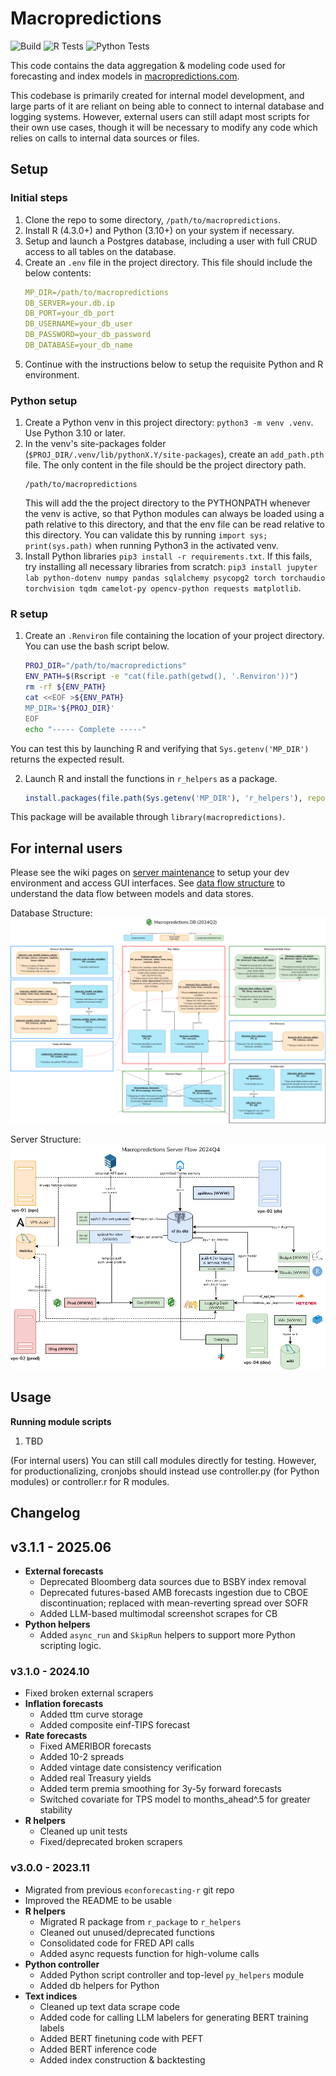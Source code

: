 
# Macropredictions
![Build](https://img.shields.io/badge/lifecycle-experimental-orange)
![R Tests](https://img.shields.io/badge/testthat-100%25-brightgreen)
![Python Tests](https://img.shields.io/badge/pytest-100%25-brightgreen)

This code contains the data aggregation & modeling code used for forecasting and index models in [macropredictions.com](macropredictions.com).

This codebase is primarily created for internal model development, and large parts of it are reliant on being able to connect to internal database and logging systems. However, external users can still adapt most scripts for their own use cases, though it will be necessary to modify any code which relies on calls to internal data sources or files.



## Setup
### Initial steps
1. Clone the repo to some directory, `/path/to/macropredictions`.
2. Install R (4.3.0+) and Python (3.10+) on your system if necessary.
3. Setup and launch a Postgres database, including a user with full CRUD access to all tables on the database. 
4. Create an `.env` file in the project directory. This file should include the below contents: 
	```yaml
	MP_DIR=/path/to/macropredictions
	DB_SERVER=your.db.ip
	DB_PORT=your_db_port
	DB_USERNAME=your_db_user
	DB_PASSWORD=your_db_password
	DB_DATABASE=your_db_name
	```
5. Continue with the instructions below to setup the requisite Python and R environment.

### Python setup
1. Create a Python venv in this project directory: `python3 -m venv .venv`. Use Python 3.10 or later.
2. In the venv's site-packages folder (`$PROJ_DIR/.venv/lib/pythonX.Y/site-packages`), create an `add_path.pth` file. The only content in the file should be the project directory path.
	```
	/path/to/macropredictions
	```
	This will add the the project directory to the PYTHONPATH whenever the venv is active, so that Python modules can always be loaded using a path relative to this directory, and that the env file can be read relative to this directory. You can validate this by running `import sys; print(sys.path)` when running Python3 in the activated venv.
3. Install Python libraries `pip3 install -r requirements.txt`. If this fails, try installing all necessary libraries from scratch: `pip3 install jupyter lab python-dotenv numpy pandas sqlalchemy psycopg2 torch torchaudio torchvision tqdm camelot-py opencv-python requests matplotlib`.

### R setup
1. Create an `.Renviron` file containing the location of your project directory. You can use the bash script below.
	```bash
	PROJ_DIR="/path/to/macropredictions"
	ENV_PATH=$(Rscript -e "cat(file.path(getwd(), '.Renviron'))")
	rm -rf ${ENV_PATH}
	cat <<EOF >${ENV_PATH}
	MP_DIR='${PROJ_DIR}'
	EOF
	echo "----- Complete -----"
	```
You can test this by launching R and verifying that `Sys.getenv('MP_DIR')` returns the expected result.

2. Launch R and install the functions in `r_helpers` as a package. 
	```R
	install.packages(file.path(Sys.getenv('MP_DIR'), 'r_helpers'), repos = NULL, type = 'source')
	```
This package will be available through `library(macropredictions)`.


## For internal users
Please see the wiki pages on [server maintenance](https://wiki.macropredictions.com/books/system-overview/page/server-administration) to setup your dev environment and access GUI interfaces. See [data flow structure](https://wiki.macropredictions.com/books/system-overview/page/data-flow-structure) to understand the data flow between models and data stores.

Database Structure:
![Database](./docs/db.png)

Server Structure:
![Server 2](./docs/server.png)


## Usage
**Running module scripts**
1. TBD

(For internal users) You can still call modules directly for testing. However, for productionalizing, cronjobs should instead use controller.py (for Python modules) or controller.r for R modules.


## Changelog

## v3.1.1 - 2025.06
- **External forecasts**
	- Deprecated Bloomberg data sources due to BSBY index removal
	- Deprecated futures-based AMB forecasts ingestion due to CBOE discontinuation; replaced with mean-reverting spread over SOFR
	- Added LLM-based multimodal screenshot scrapes for CB
- **Python helpers**
	- Added `async_run` and `SkipRun` helpers to support more Python scripting logic.

### v3.1.0 - 2024.10
- Fixed broken external scrapers
- **Inflation forecasts**
	- Added ttm curve storage
	- Added composite einf-TIPS forecast
- **Rate forecasts**
	- Fixed AMERIBOR forecasts
	- Added 10-2 spreads
	- Added vintage date consistency verification
	- Added real Treasury yields
	- Added term premia smoothing for 3y-5y forward forecasts
	- Switched covariate for TPS model to months_ahead^.5 for greater stability
- **R helpers**
	- Cleaned up unit tests
	- Fixed/deprecated broken scrapers

### v3.0.0 - 2023.11
- Migrated from previous `econforecasting-r` git repo
- Improved the README to be usable
- **R helpers**
    - Migrated R package from `r_package` to `r_helpers`
    - Cleaned out unused/deprecated functions
    - Consolidated code for FRED API calls
    - Added async requests function for high-volume calls
- **Python controller**
    - Added Python script controller and top-level `py_helpers` module
    - Added db helpers for Python
- **Text indices**
    - Cleaned up text data scrape code
    - Added code for calling LLM labelers for generating BERT training labels
    - Added BERT finetuning code with PEFT
    - Added BERT inference code
    - Added index construction & backtesting
